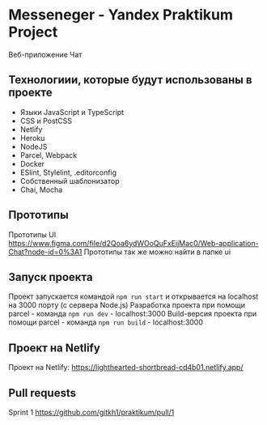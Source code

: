 # Messeneger - Yandex Praktikum Project

Веб-приложение Чат

## Технологиии, которые будут использованы в проекте

- Языки JavaScript и TypeScript
- CSS и PostCSS
- Netlify
- Heroku
- NodeJS
- Parcel, Webpack
- Docker
- ESlint, Stylelint, .editorconfig
- Собственный шаблонизатор
- Chai, Mocha

## Прототипы

Прототипы UI https://www.figma.com/file/d2Qoa6ydWOoQuFxEijMac0/Web-application-Chat?node-id=0%3A1
Прототипы так же можно найти в папке ui

## Запуск проекта

Проект запускается командой `npm run start` и открывается на localhost на 3000 порту (с сервера Node.js)
Разработка проекта при помощи parcel - команда `npm run dev` - localhost:3000
Build-версия проекта при помощи parcel - команда `npm run build` - localhost:3000

## Проект на Netlify

Проект на Netlify: https://lighthearted-shortbread-cd4b01.netlify.app/

## Pull requests

Sprint 1 https://github.com/gitkh1/praktikum/pull/1